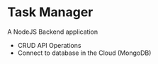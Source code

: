 # Task Manager

A NodeJS Backend application

- CRUD API Operations
- Connect to database in the Cloud (MongoDB)

